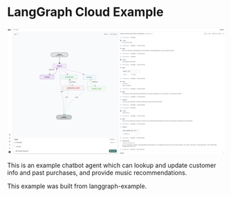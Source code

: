 # LangGraph Cloud Example

![](static/agent_ui.png)

This is an example chatbot agent which can lookup and update customer info and past purchases, and provide music recommendations.

This example was built from langgraph-example.